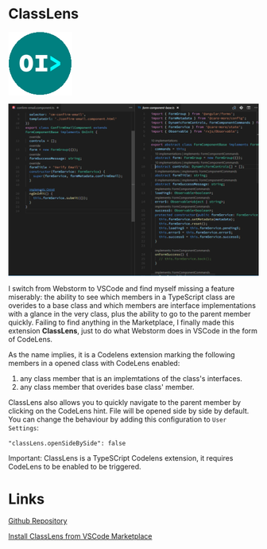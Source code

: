 # ClassLens

![ClassLens](./classlens.png "Showcase")

![ClassLens](./classlens.gif "Showcase")

I switch from Webstorm to VSCode and find myself missing a feature miserably: the ability to see which members in a TypeScript class are overides to a base class and which members are interface implementations with a glance in the very class, plus the ability to go to the parent member quickly. Failing to find anything in the Marketplace, I finally made this extension **ClassLens**, just to do what Webstorm does in VSCode in the form of CodeLens.

As the name implies, it is a Codelens extension marking the following members in a opened class with CodeLens enabled:

1.  any class member that is an implemtations of the class's interfaces.
2.  any class member that overides base class' member.

ClassLens also allows you to quickly navigate to the parent member by clicking on the CodeLens hint. File will be opened side by side by default. You can change the behaviour by adding this configuration to `User Settings`:

```
"classLens.openSideBySide": false
```

Important: ClassLens is a TypeSCript Codelens extension, it requires CodeLens to be enabled to be triggered.

# Links

[Github Repository](https://github.com/rexebin/classlens)

[Install ClassLens from VSCode Marketplace](https://marketplace.visualstudio.com/items?itemName=rexebin.classlens)
